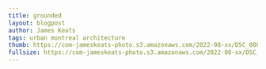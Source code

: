 ```yaml
---
title: grounded
layout: blogpost
author: James Keats
tags: urban montreal architecture
thumb: https://com-jameskeats-photo.s3.amazonaws.com/2022-08-xx/DSC_0087_thumb.jpg
fullsize: https://com-jameskeats-photo.s3.amazonaws.com/2022-08-xx/DSC_0087.jpg
---
```

